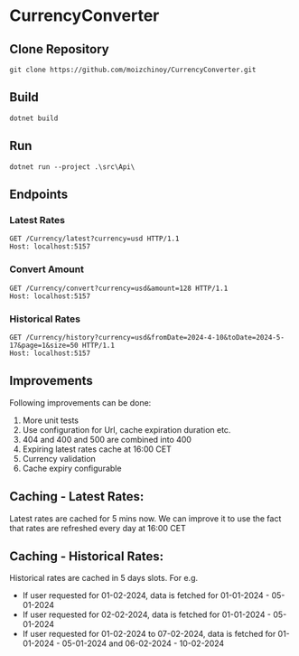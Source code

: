 # CurrencyConverter

## Clone Repository
```
git clone https://github.com/moizchinoy/CurrencyConverter.git
```

## Build
```
dotnet build
```

## Run
```
dotnet run --project .\src\Api\
```

## Endpoints

### Latest Rates
```
GET /Currency/latest?currency=usd HTTP/1.1
Host: localhost:5157
```

### Convert Amount
```
GET /Currency/convert?currency=usd&amount=128 HTTP/1.1
Host: localhost:5157
```

### Historical Rates
```
GET /Currency/history?currency=usd&fromDate=2024-4-10&toDate=2024-5-17&page=1&size=50 HTTP/1.1
Host: localhost:5157
```

## Improvements
Following improvements can be done:
1. More unit tests
2. Use configuration for Url, cache expiration duration etc.
3. 404 and 400 and 500 are combined into 400
4. Expiring latest rates cache at 16:00 CET
5. Currency validation
6. Cache expiry configurable

## Caching - Latest Rates:
Latest rates are cached for 5 mins now. We can improve it to use the fact that rates are refreshed every day at 16:00 CET

## Caching - Historical Rates:
Historical rates are cached in 5 days slots. For e.g.
- If user requested for 01-02-2024, data is fetched for 01-01-2024 - 05-01-2024
- If user requested for 02-02-2024, data is fetched for 01-01-2024 - 05-01-2024
- If user requested for 01-02-2024 to 07-02-2024, data is fetched for 01-01-2024 - 05-01-2024 and 06-02-2024 - 10-02-2024

